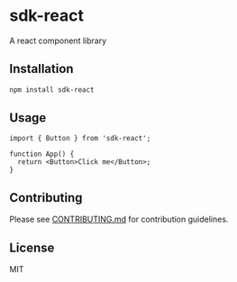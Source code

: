 # sdk-react

A react component library

## Installation

```bash
npm install sdk-react
```

## Usage

```tsx
import { Button } from 'sdk-react';

function App() {
  return <Button>Click me</Button>;
}
```

## Contributing

Please see [CONTRIBUTING.md](./CONTRIBUTING.md) for contribution guidelines.

## License

MIT
